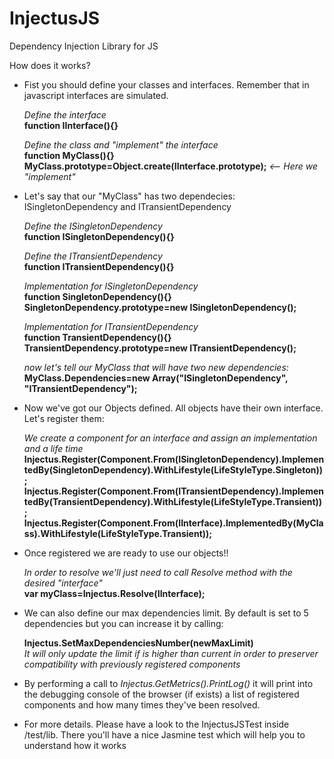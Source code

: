 InjectusJS
==========

Dependency Injection Library for JS

How does it works?

- Fist you should define your classes and interfaces. Remember that in javascript interfaces are simulated.

  *Define the interface*  
  **function IInterface(){}**  
  
  *Define the class and "implement" the interface*  
  **function MyClass(){}**  
  **MyClass.prototype=Object.create(IInterface.prototype);** *<-- Here we "implement"*
  
  
- Let's say  that our "MyClass" has two dependecies: ISingletonDependency and ITransientDependency
  
  *Define the ISingletonDependency*  
  **function ISingletonDependency(){}**  
    
  *Define the ITransientDependency*  
  **function ITransientDependency(){}**  
    
  *Implementation for ISingletonDependency*  
  **function SingletonDependency(){}**  
  **SingletonDependency.prototype=new ISingletonDependency();**  
    
  *Implementation for ITransientDependency*  
  **function TransientDependency(){}**  
  **TransientDependency.prototype=new ITransientDependency();**  
    
  *now let's  tell our MyClass that will have two new dependencies:*  
  **MyClass.Dependencies=new Array("ISingletonDependency", "ITransientDependency");**
  
    
- Now we've got our Objects defined. All objects have their own interface. Let's register them:

  *We create a component for an interface and assign an implementation and a life time*  
  **Injectus.Register(Component.From(ISingletonDependency).ImplementedBy(SingletonDependency).WithLifestyle(LifeStyleType.Singleton));**  
  **Injectus.Register(Component.From(ITransientDependency).ImplementedBy(TransientDependency).WithLifestyle(LifeStyleType.Transient));**  
  **Injectus.Register(Component.From(IInterface).ImplementedBy(MyClass).WithLifestyle(LifeStyleType.Transient));**
  

- Once registered we are ready to use our objects!!
  
  *In order to resolve we'll just need to call Resolve method with the desired "interface"*  
  **var myClass=Injectus.Resolve(IInterface);**  
  
- We can also define our max dependencies limit. By default is set to 5 dependencies but you can increase it by calling:  

  **Injectus.SetMaxDependenciesNumber(newMaxLimit)**  
  *It will only update the limit if is higher than current in order to preserver compatibility with previously registered components*
  
- By performing a call to *Injectus.GetMetrics().PrintLog()* it will print into the debugging console of the browser (if exists) a list of registered components and how many times they've been resolved.
  
- For more details. Please have a look to the InjectusJSTest inside /test/lib. There you'll have a nice Jasmine test which will help you to understand how it works

